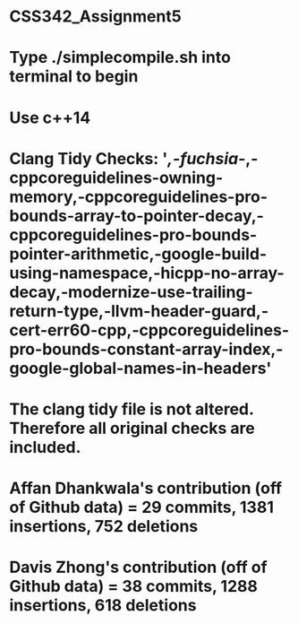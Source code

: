 # CSS342_Assignment5

# Type ./simplecompile.sh into terminal to begin

# Use c++14

# Clang Tidy Checks: '*,-fuchsia-*,-cppcoreguidelines-owning-memory,-cppcoreguidelines-pro-bounds-array-to-pointer-decay,-cppcoreguidelines-pro-bounds-pointer-arithmetic,-google-build-using-namespace,-hicpp-no-array-decay,-modernize-use-trailing-return-type,-llvm-header-guard,-cert-err60-cpp,-cppcoreguidelines-pro-bounds-constant-array-index,-google-global-names-in-headers'
# The clang tidy file is not altered. Therefore all original checks are included. 

# Affan Dhankwala's contribution (off of Github data) = 29 commits, 1381 insertions, 752 deletions
# Davis Zhong's contribution (off of Github data) 	= 38 commits, 1288 insertions, 618 deletions